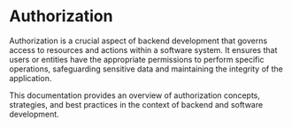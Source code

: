 # Authorization

Authorization is a crucial aspect of backend development that governs access to resources and actions within a software system. It ensures that users or entities have the appropriate permissions to perform specific operations, safeguarding sensitive data and maintaining the integrity of the application.

This documentation provides an overview of authorization concepts, strategies, and best practices in the context of backend and software development.
